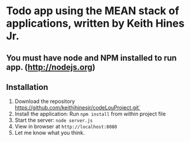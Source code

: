 # Todo app using the MEAN stack of applications, written by Keith Hines Jr.

## You must have node and NPM installed to run app. (http://nodejs.org)

## Installation

1. Download the repository https://github.com/keithjhinesjr/codeLouProject.git`
2. Install the application: Run `npm install` from within project file
3. Start the server: `node server.js`
4. View in browser at `http://localhost:8080` 
5. Let me know what you think.
